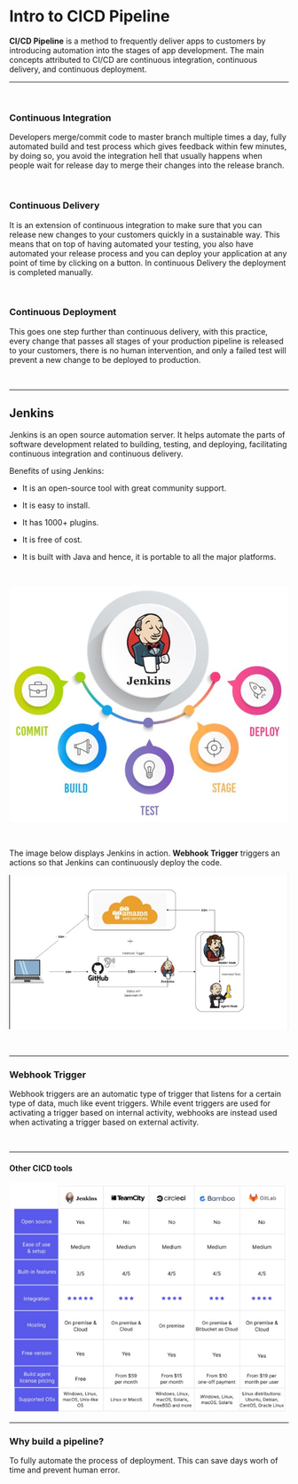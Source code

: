 # Intro to CICD Pipeline

**CI/CD Pipeline** is a method to frequently deliver apps to customers by introducing automation into the stages of app development. The main concepts attributed to CI/CD are continuous integration, continuous delivery, and continuous deployment.

---

<br />

### Continuous Integration

Developers merge/commit code to master branch multiple times a day, fully automated build and test process which gives feedback within few minutes, by doing so, you avoid the integration hell that usually happens when people wait for release day to merge their changes into the release branch.

<br />

### Continuous Delivery

It is an extension of continuous integration to make sure that you can release new changes to your customers quickly in a sustainable way. This means that on top of having automated your testing, you also have automated your release process and you can deploy your application at any point of time by clicking on a button. In continuous Delivery the deployment is completed manually.

<br />

### Continuous Deployment

This goes one step further than continuous delivery, with this practice, every change that passes all stages of your production pipeline is released to your customers, there is no human intervention, and only a failed test will prevent a new change to be deployed to production.

<br />

---

## Jenkins
Jenkins is an open source automation server. It helps automate the parts of software development related to building, testing, and deploying, facilitating continuous integration and continuous delivery.

Benefits of using Jenkins:
- It is an open-source tool with great community support.
- It is easy to install.
- It has 1000+ plugins.
- It is free of cost.
- It is built with Java and hence, it is portable to all the major platforms.
  
  <br />

![Alt text](cicdImg/jenkinsTools.jpg)

<br />

The image below displays Jenkins in action. **Webhook Trigger** triggers an actions so that Jenkins can continuously deploy the code.

![Alt text](cicdImg/jenkins.jpg)

<br />

---

### Webhook Trigger

Webhook triggers are an automatic type of trigger that listens for a certain type of data, much like event triggers. While event triggers are used for activating a trigger based on internal activity, webhooks are instead used when activating a trigger based on external activity.

<br />

---

#### Other CICD tools

![cicd tools](cicdImg/cicdTools.jpg)


---

### Why build a pipeline?
To fully automate the process of deployment. This can save days worh of time and prevent human error.
